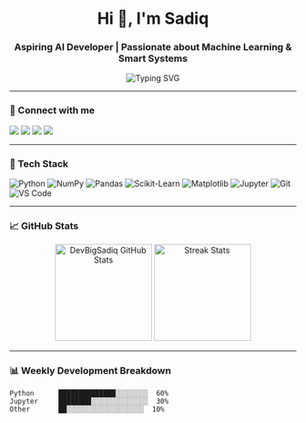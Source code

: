 <h1 align="center">Hi 👋, I'm Sadiq</h1>
<h3 align="center">Aspiring AI Developer | Passionate about Machine Learning & Smart Systems</h3>

<p align="center">
  <img src="https://readme-typing-svg.herokuapp.com?font=Fira+Code&size=20&pause=1000&center=true&vCenter=true&width=435&lines=Aspiring+AI+Engineer;Backend+Dev;Py+Lover+%7C+Machine+Learning+Explorer;Open+Source+Contributor+In+The+Making" alt="Typing SVG" />
</p>

---

### 🔗 Connect with me

<p align="left">
  <a href="https://github.com/DevBigSadiq" target="_blank"><img src="https://img.shields.io/badge/GitHub-%2312100E.svg?&style=for-the-badge&logo=github&logoColor=white" /></a>
  <a href="https://twitter.com/capt__sk" target="_new"><img src="https://img.shields.io/badge/Twitter-%231DA1F2.svg?&style=for-the-badge&logo=twitter&logoColor=white" /></a>
  <a href="https://linkedin.com/in/" target="_blank"><img src="https://img.shields.io/badge/LinkedIn-%230A66C2.svg?&style=for-the-badge&logo=linkedin&logoColor=white" /></a>
  <a href="mailto:sadiqkabir4gud@gmail.com"><img src="https://img.shields.io/badge/Email-%23D14836.svg?&style=for-the-badge&logo=gmail&logoColor=white" /></a>
</p>

---

### 🧠 Tech Stack

![Python](https://img.shields.io/badge/Python-3776AB?style=flat&logo=python&logoColor=white)
![NumPy](https://img.shields.io/badge/Numpy-013243?style=flat&logo=numpy&logoColor=white)
![Pandas](https://img.shields.io/badge/Pandas-150458?style=flat&logo=pandas&logoColor=white)
![Scikit-Learn](https://img.shields.io/badge/Scikit--Learn-F7931E?style=flat&logo=scikit-learn&logoColor=white)
![Matplotlib](https://img.shields.io/badge/Matplotlib-000000?style=flat&logo=matplotlib&logoColor=white)
![Jupyter](https://img.shields.io/badge/Jupyter-F37626?style=flat&logo=jupyter&logoColor=white)
![Git](https://img.shields.io/badge/Git-F05032?style=flat&logo=git&logoColor=white)
![VS Code](https://img.shields.io/badge/VSCode-007ACC?style=flat&logo=visual-studio-code&logoColor=white)

---

### 📈 GitHub Stats

<p align="center">
  <img src="https://github-readme-stats.vercel.app/api?username=DevBigSadiq&show_icons=true&theme=tokyonight" alt="DevBigSadiq GitHub Stats" height="170px"/>
  <img src="https://github-readme-streak-stats.herokuapp.com/?user=DevBigSadiq&theme=tokyonight" alt="Streak Stats" height="170px"/>
</p>

---

### 📊 Weekly Development Breakdown

```text
Python      ██████████████░░░░░░░░  60%  
Jupyter     ████████░░░░░░░░░░░░░░  30%  
Other       ██░░░░░░░░░░░░░░░░░░░  10%

